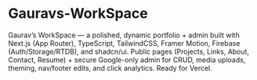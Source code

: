 # Gauravs-WorkSpace
Gaurav’s WorkSpace — a polished, dynamic portfolio + admin built with Next.js (App Router), TypeScript, TailwindCSS, Framer Motion, Firebase (Auth/Storage/RTDB), and shadcn/ui. Public pages (Projects, Links, About, Contact, Resume) + secure Google-only admin for CRUD, media uploads, theming, nav/footer edits, and click analytics. Ready for Vercel.
